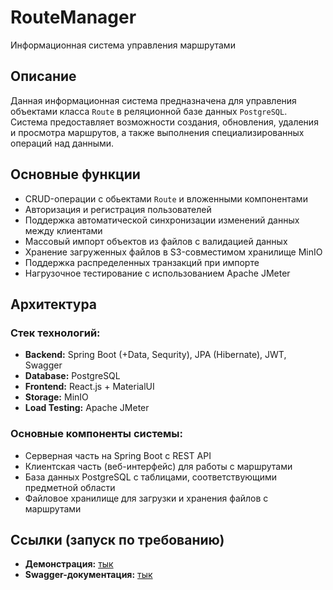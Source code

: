 # RouteManager
Информационная система управления маршрутами

## Описание
Данная информационная система предназначена для управления объектами класса ``Route`` в реляционной базе данных ``PostgreSQL``. Система предоставляет возможности создания, обновления, удаления и просмотра маршрутов, а также выполнения специализированных операций над данными.

## Основные функции
 - CRUD-операции с обьектами ``Route`` и вложенными компонентами
 - Авторизация и регистрация пользователей 
 - Поддержка автоматической синхронизации изменений данных между клиентами
 - Массовый импорт объектов из файлов с валидацией данных
 - Хранение загруженных файлов в S3-совместимом хранилище MinIO
 - Поддержка распределенных транзакций при импорте
 - Нагрузочное тестирование с использованием Apache JMeter

## Архитектура

### Стек технологий:
 - **Backend:** Spring Boot (+Data, Sequrity), JPA (Hibernate), JWT, Swagger  
 - **Database:** PostgreSQL  
 - **Frontend:** React.js + MaterialUI  
 - **Storage:** MinIO  
 - **Load Testing:** Apache JMeter

### Основные компоненты системы:
 - Серверная часть на Spring Boot с REST API
 - Клиентская часть (веб-интерфейс) для работы с маршрутами
 - База данных PostgreSQL с таблицами, соответствующими предметной области
 - Файловое хранилище для загрузки и хранения файлов с маршрутами

## Ссылки (запуск по требованию)
- **Демонстрация:** [тык](http://188.134.94.41:32811/)
- **Swagger-документация:** [тык](http://188.134.94.41:32811/swagger-ui/index.html#/)
